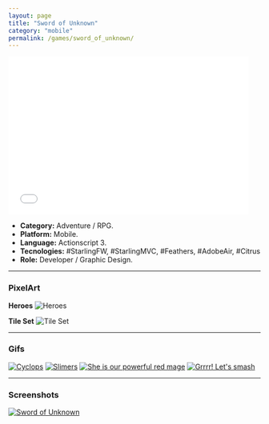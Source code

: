 ```yaml
---
layout: page
title: "Sword of Unknown"
category: "mobile"
permalink: /games/sword_of_unknown/
---
```


<iframe src="//giphy.com/embed/3oGRFnCeEmqTQUoEi4" width="480" height="316" frameBorder="0" class="giphy-embed" allowFullScreen></iframe>

+ **Category:** Adventure / RPG.
+ **Platform:** Mobile.
+ **Language:** Actionscript 3.
+ **Tecnologies:** #StarlingFW, #StarlingMVC, #Feathers, #AdobeAir, #Citrus
+ **Role:** Developer / Graphic Design.

* * *

### PixelArt

**Heroes**
![Heroes]({{site.baseurl}}/images/sword_of_unknown_heroes.png)

**Tile Set**
![Tile Set]({{site.baseurl}}/images/sword_of_unknown_tile_set_01.png)

* * *

### Gifs

[![Cyclops]({{site.baseurl}}/images/gifs/sword_of_unknown_cyclop.png)](https://twitter.com/RonaldoSetzer/status/723739109827686400)
[![Slimers]({{site.baseurl}}/images/gifs/sword_of_unknown_red_mage.png)](https://twitter.com/RonaldoSetzer/status/718786608296804352)
[![She is our powerful red mage]({{site.baseurl}}/images/gifs/sword_of_unknown_slimers.png)](https://twitter.com/RonaldoSetzer/status/716217134980997120)
[![Grrrr! Let's smash]({{site.baseurl}}/images/gifs/sword_of_unknown_orc.png)](https://twitter.com/RonaldoSetzer/status/716042871263125504)


* * *

### Screenshots

[![Sword of Unknown]({{site.baseurl}}/images/screenshots/game_sword_of_unknown.png)]({{site.baseurl}}/images/screenshots/game_sword_of_unknown.png)